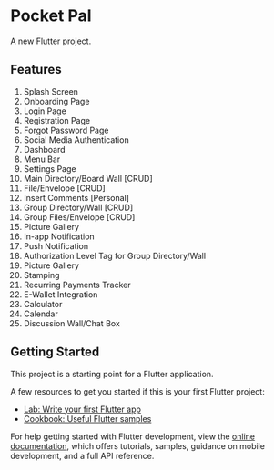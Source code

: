 # Pocket Pal

A new Flutter project.

## Features

1. Splash Screen
2. Onboarding Page
3. Login Page
4. Registration Page
5. Forgot Password Page
6. Social Media Authentication
7. Dashboard
8. Menu Bar
9. Settings Page
10. Main Directory/Board Wall [CRUD]
11. File/Envelope [CRUD]
12. Insert Comments [Personal]
13. Group Directory/Wall [CRUD]
14. Group Files/Envelope [CRUD]
15. Picture Gallery
16. In-app Notification
17. Push Notification
18. Authorization Level Tag for Group Directory/Wall
19. Picture Gallery
20. Stamping
21. Recurring Payments Tracker
22. E-Wallet Integration
23. Calculator
24. Calendar
25. Discussion Wall/Chat Box

## Getting Started

This project is a starting point for a Flutter application.

A few resources to get you started if this is your first Flutter project:

- [Lab: Write your first Flutter app](https://docs.flutter.dev/get-started/codelab)
- [Cookbook: Useful Flutter samples](https://docs.flutter.dev/cookbook)

For help getting started with Flutter development, view the
[online documentation](https://docs.flutter.dev/), which offers tutorials,
samples, guidance on mobile development, and a full API reference.

<!-- 

In Progress
16. In-app Notification
17. Push Notification
22. Notification Page 

19. Picture Gallery
20. Stamping [DELETE]
25. Discussion Wall/Chat Box


15. Sharing of wall
18. Authorization Level Tag for Group Directory/Wall




23. Calculator
24. Calendar



-->




<!-- 
-> Debug
	- Shared Wall
	- Google Auth 
		-> Creation of $userUid+$email = user information 
	- Loading Page
	- MenuBar
		-> Wont update the picture and display name

-> Need to change 
	- ChatBox
		-> Must use provider
	- Providers
		-> Use StreamBuilder to get data

-> Pending Features
	- Profile Page
		-> Count Folder|Envelopes|Wall

	- Settings Page
		-> Adjust DarkMode

	- Picture Gallery
	- Notifications & Notification Page
	- Edit Envelope
	- Recent History
		-> Shared Preferences
	
	- Calendar
		-> Add Notifications 
-->